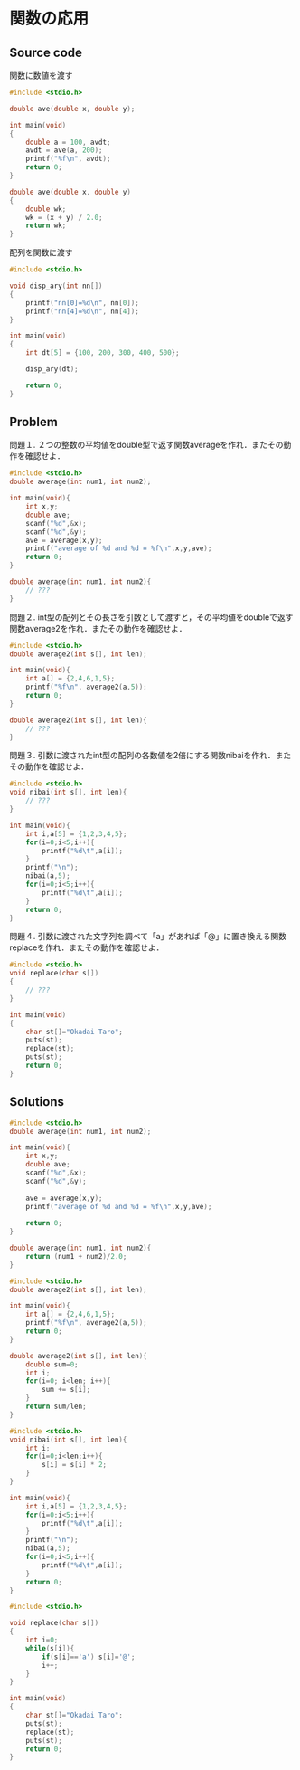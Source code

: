 # 関数の応用

## Source code
関数に数値を渡す
``` c title="9-1.c"
#include <stdio.h>

double ave(double x, double y);

int main(void)
{
    double a = 100, avdt;
    avdt = ave(a, 200);
    printf("%f\n", avdt);
    return 0;
}

double ave(double x, double y)
{
    double wk;
    wk = (x + y) / 2.0;
    return wk;
}
```

配列を関数に渡す
``` c title="9-2.c"
#include <stdio.h>

void disp_ary(int nn[])
{
    printf("nn[0]=%d\n", nn[0]);
    printf("nn[4]=%d\n", nn[4]);
}

int main(void)
{
    int dt[5] = {100, 200, 300, 400, 500};

    disp_ary(dt);

    return 0;
}
```

## Problem
問題１. ２つの整数の平均値をdouble型で返す関数averageを作れ．またその動作を確認せよ．
``` c title="9-1.c"
#include <stdio.h>
double average(int num1, int num2);

int main(void){
	int x,y;
	double ave;
	scanf("%d",&x);
	scanf("%d",&y);
	ave = average(x,y);
	printf("average of %d and %d = %f\n",x,y,ave);
	return 0;
}

double average(int num1, int num2){
    // ???
}

```
問題２. int型の配列とその長さを引数として渡すと，その平均値をdoubleで返す関数average2を作れ．またその動作を確認せよ．
``` c title="9-2.c"
#include <stdio.h>
double average2(int s[], int len);

int main(void){
	int a[] = {2,4,6,1,5};
	printf("%f\n", average2(a,5));
	return 0;
}

double average2(int s[], int len){
	// ???
}

```

問題３. 引数に渡されたint型の配列の各数値を2倍にする関数nibaiを作れ．またその動作を確認せよ．
``` c title="9-3.c"
#include <stdio.h>
void nibai(int s[], int len){
	// ???
}

int main(void){
	int i,a[5] = {1,2,3,4,5};
	for(i=0;i<5;i++){
		printf("%d\t",a[i]);
	}
	printf("\n");
	nibai(a,5);
	for(i=0;i<5;i++){
		printf("%d\t",a[i]);
	}
	return 0;
}

```

問題４. 引数に渡された文字列を調べて「a」があれば「@」に置き換える関数replaceを作れ．またその動作を確認せよ．
``` c title="9-4.c"
#include <stdio.h>
void replace(char s[])
{
    // ???
}

int main(void)
{
	char st[]="Okadai Taro";
	puts(st);
	replace(st);
	puts(st);
	return 0;
}
```


## Solutions
``` c title="9-1.c"
#include <stdio.h>
double average(int num1, int num2);

int main(void){
	int x,y;
	double ave;
	scanf("%d",&x);
	scanf("%d",&y);
	
	ave = average(x,y);
	printf("average of %d and %d = %f\n",x,y,ave);
	
	return 0;
}

double average(int num1, int num2){
	return (num1 + num2)/2.0;
}
```

``` c title="9-2.c"
#include <stdio.h>
double average2(int s[], int len);

int main(void){
	int a[] = {2,4,6,1,5};
	printf("%f\n", average2(a,5));
	return 0;
}

double average2(int s[], int len){
	double sum=0;
	int i;
	for(i=0; i<len; i++){
		sum += s[i];
	}
	return sum/len;
}
```

``` c title="9-3.c"
#include <stdio.h>
void nibai(int s[], int len){
	int i;
	for(i=0;i<len;i++){
		s[i] = s[i] * 2;
	}
}

int main(void){
	int i,a[5] = {1,2,3,4,5};
	for(i=0;i<5;i++){
		printf("%d\t",a[i]);
	}
	printf("\n");
	nibai(a,5);
	for(i=0;i<5;i++){
		printf("%d\t",a[i]);
	}
	return 0;
}
```

``` c title="9-4.c"
#include <stdio.h>

void replace(char s[])
{
	int i=0;
	while(s[i]){
		if(s[i]=='a') s[i]='@';
		i++;
	}
}

int main(void)
{
	char st[]="Okadai Taro";
	puts(st);
	replace(st);
	puts(st);
	return 0;
}
```
